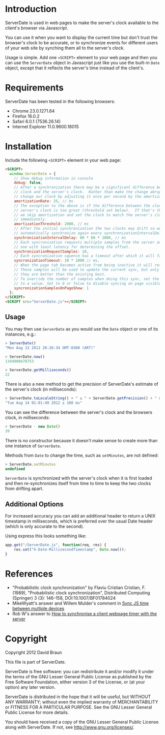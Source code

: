 # Introduction

ServerDate is used in web pages to make the server's clock available to the
client's browser via Javascript.

You can use it when you want to display the current time but don't trust the
browser's clock to be accurate, or to synchronize events for different users of
your web site by synching them all to the server's clock.

Usage is simple.  Add one `<SCRIPT>` element to your web page and then you can
use the `ServerDate` object in Javascript just like you use the built-in `Date`
object, except that it reflects the server's time instead of the client's.

# Requirements

ServerDate has been tested in the following browsers:

* Chrome 23.0.1271.64
* Firefox 16.0.2
* Safari 6.0.1 (7536.26.14)
* Internet Explorer 11.0.9600.18015

# Installation

Include the following `<SCRIPT>` element in your web page:

```html
<SCRIPT>
  window.ServerDate = {
    // Show debug information in console
    debug: false,
    // After a synchronization there may be a significant difference between our
    // clock and the server's clock.  Rather than make the change abruptly, we
    // change our clock by adjusting it once per second by the amortizationRate.
    amortizationRate: 25, // ms
    // The exception to the above is if the difference between the clock and
    // server's clock is too great (threshold set below).  If that's the case then
    // we skip amortization and set the clock to match the server's clock
    // immediately.
    amortizationThreshold: 2000, // ms
    // After the initial synchronization the two clocks may drift so we
    // automatically synchronize again every synchronizationIntervalDelay.
    synchronizationIntervalDelay: 60 * 60 * 1000, // ms
    // Each syncronization requests multiple samples from the server and uses the
    // one with least latency for determining the offset.
    synchronizationRequestSamples: 10,
    // Each syncronization squence has a timeout after which it will fail.
    syncronizationTimeout: 10 * 1000 // ms,
    // When the page tab becomes active from being inactive it will resync.
    // These samples will be used to update the current sync, but only if
    // they are better than the existing best.
    // To override the number of samples when doing this sync, set the below
    // to a value. Set to 0 or false to disable syncing on page visible events.
    syncronizationSamplesOnPageShow: 1
  };
</SCRIPT>
<SCRIPT src="ServerDate.js"></SCRIPT>
```

## Usage

You may then use `ServerDate` as you would use the `Date` object or one of its
instances, e.g.:

```javascript
> ServerDate()
"Mon Aug 13 2012 20:26:34 GMT-0300 (ART)"

> ServerDate.now()
1344900478753

> ServerDate.getMilliseconds()
22
```

There is also a new method to get the precision of ServerDate's estimate of the
server's clock (in milliseconds):

```javascript
> ServerDate.toLocaleString() + " ± " + ServerDate.getPrecision() + " ms"
"Tue Aug 14 01:01:49 2012 ± 108 ms"
```

You can see the difference between the server's clock and the browsers clock,
in milliseconds:

```javascript
> ServerDate - new Date()
39
```

There is no constructor because it doesn't make sense to create more than one
instance of `ServerDate`.

Methods from `Date` to change the time, such as `setMinutes`, are not defined:

```javascript
> ServerDate.setMinutes
undefined
```

`ServerDate` is synchronized with the server's clock when it is first loaded and
then re-synchronizes itself from time to time to keep the two clocks from
drifting apart.


## Additional Options

For increased accuracy you can add an additional header to return a UNIX timestamp
in milliseconds, which is preferred over the usual Date header (which is only
accurate to the second).

Using express this looks something like:

```javascript
app.get("/ServerDate.js", function(req, res) {
    res.set("X-Date-MillisecondTimestamp", Date.now());
}
```


# References

* "Probabilistic clock synchronization" by Flaviu Cristian
Cristian, F. (1989), "Probabilistic clock synchronization", Distributed
Computing (Springer) 3 (3): 146–158, DOI:10.1007/BF01784024
* MikeWyatt's answer and Willem Mulder's comment in [Sync JS time between
multiple devices](http://stackoverflow.com/questions/10585910/sync-js-time-between-multiple-devices)
* Rob W's answer to [How to synchronise a client webpage timer with the server](http://stackoverflow.com/questions/9350928/how-to-synchronise-a-client-webpage-timer-with-the-server)

# Copyright

Copyright 2012 David Braun

This file is part of ServerDate.

ServerDate is free software: you can redistribute it and/or modify it under the
terms of the GNU Lesser General Public License as published by the Free Software
Foundation, either version 3 of the License, or (at your option) any later
version.

ServerDate is distributed in the hope that it will be useful, but WITHOUT ANY
WARRANTY; without even the implied warranty of MERCHANTABILITY or FITNESS FOR A
PARTICULAR PURPOSE.  See the GNU Lesser General Public License for more details.

You should have received a copy of the GNU Lesser General Public License along
with ServerDate.  If not, see <http://www.gnu.org/licenses/>.
